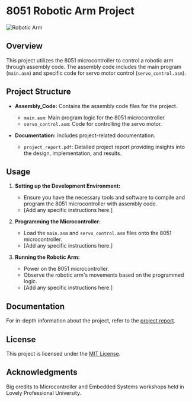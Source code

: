 # 8051 Robotic Arm Project

![Robotic Arm](robotic_arm_image.png)

## Overview

This project utilizes the 8051 microcontroller to control a robotic arm through assembly code. The assembly code includes the main program (`main.asm`) and specific code for servo motor control (`servo_control.asm`).

## Project Structure

- **Assembly_Code:** Contains the assembly code files for the project.
  - `main.asm`: Main program logic for the 8051 microcontroller.
  - `servo_control.asm`: Code for controlling the servo motor.

- **Documentation:** Includes project-related documentation.
  - `project_report.pdf`: Detailed project report providing insights into the design, implementation, and results.

## Usage

1. **Setting up the Development Environment:**
   - Ensure you have the necessary tools and software to compile and program the 8051 microcontroller with assembly code.
   - [Add any specific instructions here.]

2. **Programming the Microcontroller:**
   - Load the `main.asm` and `servo_control.asm` files onto the 8051 microcontroller.
   - [Add any specific instructions here.]

3. **Running the Robotic Arm:**
   - Power on the 8051 microcontroller.
   - Observe the robotic arm's movements based on the programmed logic.
   - [Add any specific instructions here.]

## Documentation

For in-depth information about the project, refer to the [project report](Documentation/project_report.pdf).

## License

This project is licensed under the [MIT License](LICENSE).

## Acknowledgments

Big credits to Microcontroller and Embedded Systems workshops held in Lovely Professional University.


